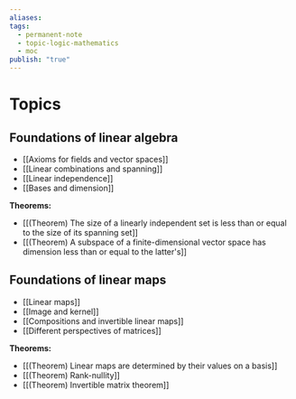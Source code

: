 ```yaml
---
aliases: 
tags:
  - permanent-note
  - topic-logic-mathematics
  - moc
publish: "true"
---
```

# Topics

## Foundations of linear algebra

- [[Axioms for fields and vector spaces]]
- [[Linear combinations and spanning]]
- [[Linear independence]]
- [[Bases and dimension]]

**Theorems:**
- [[(Theorem) The size of a linearly independent set is less than or equal to the size of its spanning set]]
- [[(Theorem) A subspace of a finite-dimensional vector space has dimension less than or equal to the latter's]]

## Foundations of linear maps

- [[Linear maps]]
- [[Image and kernel]]
- [[Compositions and invertible linear maps]]
- [[Different perspectives of matrices]]

**Theorems:**
- [[(Theorem) Linear maps are determined by their values on a basis]]
- [[(Theorem) Rank-nullity]]
- [[(Theorem) Invertible matrix theorem]]